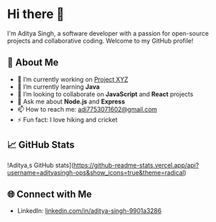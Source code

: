# Hi there 👋

I'm Aditya Singh, a software developer with a passion for open-source projects and collaborative coding. Welcome to my GitHub profile!

## 🚀 About Me
- 🔭 I’m currently working on [Project XYZ](https://github.com/johnsmith/project-xyz)
- 🌱 I’m currently learning **Java**
- 👯 I’m looking to collaborate on **JavaScript** and **React** projects
- 💬 Ask me about **Node.js** and **Express**
- 📫 How to reach me: [adi7753071602@gmail.com](mailto:adi7753071602@gmail.com)
- ⚡ Fun fact: I love hiking and cricket

## 📈 GitHub Stats
!Aditya,s GitHub stats](https://github-readme-stats.vercel.app/api?username=adityasingh-ops&show_icons=true&theme=radical)

## 🌐 Connect with Me
- LinkedIn: [linkedin.com/in/aditya-singh-9901a3286]([(https://www.linkedin.com/in/aditya-singh-9901a3286/)])

